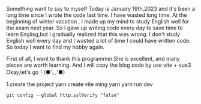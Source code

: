 Something want to say to myself
Today is January 19th,2023 and it's been a long time since I wrote the code last time.
I have wasted long time.
At the beginning of winter vacation , I made up my mind to study English well for the exam next year.
So I  gave up writing code every day to save time to learn Englisg,but I gradually realized that this was wrong.
I don't study English well every day and I wasted a lot of time I could have written code.
So today I want to find my hobby again.


First of all, I want to thank this programmer.She is excellent, and many places are worth learning.
And I will copy the blog code by use vite + vue3
Okay,let's go！(●'◡'●)

1.create the project
    yarn create vite ming
    yarn
    yarn run dev

    git config --global http.sslVerify "false"


